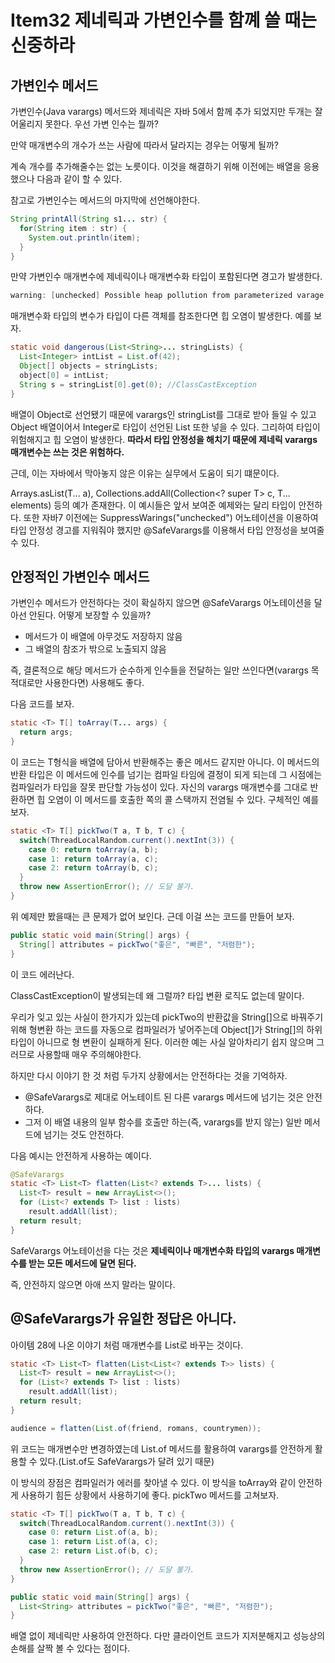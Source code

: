 # Item32 제네릭과 가변인수를 함꼐 쓸 때는 신중하라

## 가변인수 메서드

가변인수(Java varargs) 메서드와 제네릭은 자바 5에서 함께 추가 되었지만 두개는 잘 어울리지 못한다. 우선 가변 인수는 뭘까?

만약 매개변수의 개수가 쓰는 사람에 따라서 달라지는 경우는 어떻게 될까?

계속 개수를 추가해줄수는 없는 노릇이다. 이것을 해결하기 위해 이전에는 배열을 응용했으나 다음과 같이 할 수 있다.

참고로 가변인수는 메서드의 마지막에 선언해야한다.

```java
String printAll(String s1... str) {
  for(String item : str) {
    System.out.println(item);
  }
}
```



만약 가변인수 매개변수에 제네릭이나 매개변수화 타입이 포함된다면 경고가 발생한다.

```java
warning: [unchecked] Possible heap pollution from parameterized varage type List<String>
```

매개변수화 타입의 변수가 타입이 다른 객체를 참조한다면 힙 오염이 발생한다. 예를 보자.

```java
static void dangerous(List<String>... stringLists) {
  List<Integer> intList = List.of(42);
  Object[] objects = stringLists;
  object[0] = intList;
  String s = stringList[0].get(0); //ClassCastException
}
```

배열이 Object로 선언됐기 때문에 varargs인 stringList를 그대로 받아 들일 수 있고 Object 배열이어서 Integer로 타입이 선언된 List 또한 넣을 수 있다. 그리하여 타입이 위험해지고 힙 오염이 발생한다. __따라서 타입 안정성을 해치기 때문에 제네릭 varargs 매개변수는 쓰는 것은 위험하다.__

근데, 이는 자바에서 막아놓지 않은 이유는 실무에서 도움이 되기 떄문이다.

Arrays.asList(T... a), Collections.addAll(Collection<? super T> c, T... elements) 등의 예가 존재한다. 이 예시들은 앞서 보여준 예제와는 달리 타입이 안전하다. 또한 자바7 이전에는 SuppressWarings("unchecked") 어노테이션을 이용하여 타입 안정성 경고를 지워줘야 했지만 @SafeVarargs를 이용해서 타입 안정성을 보여줄 수 있다.



## 안정적인 가변인수 메서드

가변인수 메서드가 안전하다는 것이 확실하지 않으면 @SafeVarargs 어노테이션을 달아선 안된다. 어떻게 보장할 수 있을까?

- 메서드가 이 배열에 아무것도 저장하지 않음
- 그 배열의 참조가 밖으로 노출되지 않음

즉, 결론적으로 해당 메서드가 순수하게 인수들을 전달하는 일만 쓰인다면(varargs 목적대로만 사용한다면) 사용해도 좋다.

다음 코드를 보자.

```java
static <T> T[] toArray(T... args) {
  return args;
}
```

이 코드는 T형식을 배열에 담아서 반환해주는 좋은 메서드 같지만 아니다. 이 메서드의 반환 타입은 이 메서드에 인수를 넘기는 컴파일 타임에 결정이 되게 되는데 그 시점에는 컴파일러가 타입을 잘못 판단할 가능성이 있다. 자신의 varargs 매개변수를 그대로 반환하면 힙 오염이 이 메서드를 호출한 쪽의 콜 스택까지 전염될 수 있다. 구체적인 예를 보자.

```java
static <T> T[] pickTwo(T a, T b, T c) {
  switch(ThreadLocalRandom.current().nextInt(3)) {
    case 0: return toArray(a, b);
    case 1: return toArray(a, c);
    case 2: return toArray(b, c);
  }
  throw new AssertionError(); // 도달 불가.
}
```

위 예제만 봤을때는 큰 문제가 없어 보인다. 근데 이걸 쓰는 코드를 만들어 보자.

```java
public static void main(String[] args) {
  String[] attributes = pickTwo("좋은", "빠른", "저렴한");
}
```

이 코드 에러난다.

ClassCastException이 발생되는데 왜 그럴까? 타입 변환 로직도 없는데 말이다.

우리가 잊고 있는 사실이 한가지가 있는데 pickTwo의 반환값을 String[]으로 바꿔주기 위해 형변환 하는 코드를 자동으로 컴파일러가 넣어주는데 Object[]가 String[]의 하위타입이 아니므로 형 변환이 실패하게 된다. 이러한 예는 사실 알아차리기 쉽지 않으며 그러므로 사용할때 매우 주의해야한다.

하지만 다시 이야기 한 것 처럼 두가지 상황에서는 안전하다는 것을 기억하자.

- @SafeVarargs로 제대로 어노테이트 된 다른 varargs 메서드에 넘기는 것은 안전하다.
- 그저 이 배열 내용의 일부 함수를 호출만 하는(즉, varargs를 받지 않는) 일반 메서드에 넘기는 것도 안전하다.

다음 예시는 안전하게 사용하는 예이다.

```java
@SafeVarargs
static <T> List<T> flatten(List<? extends T>... lists) {
  List<T> result = new ArrayList<>();
  for (List<? extends T> list : lists)
    result.addAll(list);
  return result;
}
```

SafeVarargs 어노테이선을 다는 것은 __제네릭이나 매개변수화 타입의 varargs 매개변수를 받는 모든 메서드에 달면 된다.__

즉, 안전하지 않으면 아애 쓰지 말라는 말이다.

## @SafeVarargs가 유일한 정답은 아니다.

아이템 28에 나온 이야기 처럼 매개변수를 List로 바꾸는 것이다.

```java
static <T> List<T> flatten(List<List<? extends T>> lists) {
  List<T> result = new ArrayList<>();
  for (List<? extends T> list : lists)
    result.addAll(list);
  return result;
}

audience = flatten(List.of(friend, romans, countrymen));
```

위 코드는 매개변수만 변경하였는데 List.of 메서드를 활용하여 varargs를 안전하게 활용할 수 있다.(List.of도 SafeVarargs가 달려 있기 때문)

이 방식의 장점은 컴파일러가 에러를 찾아낼 수 있다. 이 방식을 toArray와 같이 안전하게 사용하기 힘든 상황에서 사용하기에 좋다. pickTwo 메서드를 고쳐보자.

```java
static <T> T[] pickTwo(T a, T b, T c) {
  switch(ThreadLocalRandom.current().nextInt(3)) {
    case 0: return List.of(a, b);
    case 1: return List.of(a, c);
    case 2: return List.of(b, c);
  }
  throw new AssertionError(); // 도달 불가.
}

public static void main(String[] args) {
  List<String> attributes = pickTwo("좋은", "빠른", "저렴한");
}
```

배열 없이 제네릭만 사용하여 안전하다. 다만 클라이언트 코드가 지저분해지고 성능상의 손해를 살짝 볼 수 있다는 점이다.
